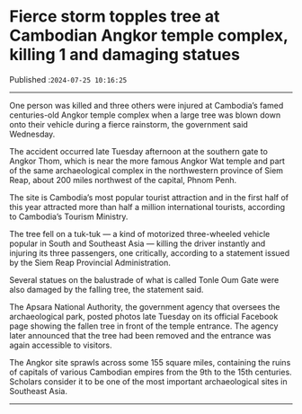 # Fierce storm topples tree at Cambodian Angkor temple complex, killing 1 and damaging statues

Published :`2024-07-25 10:16:25`

---

One person was killed and three others were injured at Cambodia’s famed centuries-old Angkor temple complex when a large tree was blown down onto their vehicle during a fierce rainstorm, the government said Wednesday.

The accident occurred late Tuesday afternoon at the southern gate to Angkor Thom, which is near the more famous Angkor Wat temple and part of the same archaeological complex in the northwestern province of Siem Reap, about 200 miles northwest of the capital, Phnom Penh.

The site is Cambodia’s most popular tourist attraction and in the first half of this year attracted more than half a million international tourists, according to Cambodia’s Tourism Ministry.

The tree fell on a tuk-tuk — a kind of motorized three-wheeled vehicle popular in South and Southeast Asia — killing the driver instantly and injuring its three passengers, one critically, according to a statement issued by the Siem Reap Provincial Administration.

Several statues on the balustrade of what is called Tonle Oum Gate were also damaged by the falling tree, the statement said.

The Apsara National Authority, the government agency that oversees the archaeological park, posted photos late Tuesday on its official Facebook page showing the fallen tree in front of the temple entrance. The agency later announced that the tree had been removed and the entrance was again accessible to visitors.

The Angkor site sprawls across some 155 square miles, containing the ruins of capitals of various Cambodian empires from the 9th to the 15th centuries. Scholars consider it to be one of the most important archaeological sites in Southeast Asia.

---

